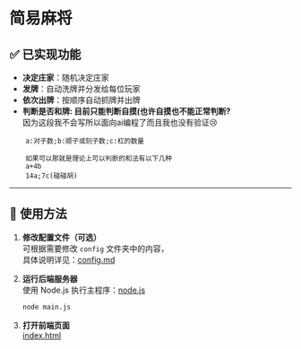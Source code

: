 # 简易麻将

## ✅ 已实现功能

- **决定庄家**：随机决定庄家
- **发牌**：自动洗牌并分发给每位玩家
- **依次出牌**：按顺序自动抓牌并出牌
- **判断是否和牌: 目前只能判断自摸(也许自摸也不能正常判断?** <br>
因为这段我不会写所以面向ai编程了而且我也没有验证😢 <br>
```angular2html
    a:对子数;b:顺子或刻子数;c:杠的数量

    如果可以那就是理论上可以判断的和法有以下几种
    a+4b
    14a;7c(碰碰胡)
```

---

## 🚀 使用方法

1. **修改配置文件（可选）**  
   可根据需要修改 `config` 文件夹中的内容，  
   具体说明详见：[config.md](./src/Config/config.md)

2. **运行后端服务器**  
   使用 Node.js 执行主程序：[node.js](./src/server/main.js)

   ```bash
   node main.js
   ```
3. **打开前端页面**  
   [index.html](./src/html/index.html)